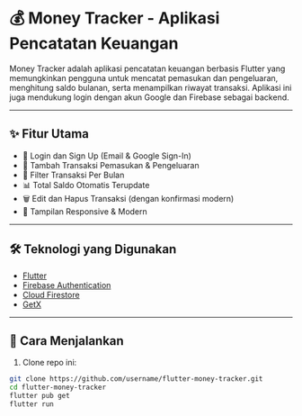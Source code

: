 # 💰 Money Tracker - Aplikasi Pencatatan Keuangan

Money Tracker adalah aplikasi pencatatan keuangan berbasis Flutter yang memungkinkan pengguna untuk mencatat pemasukan dan pengeluaran, menghitung saldo bulanan, serta menampilkan riwayat transaksi. Aplikasi ini juga mendukung login dengan akun Google dan Firebase sebagai backend.

---

## ✨ Fitur Utama

- 🔐 Login dan Sign Up (Email & Google Sign-In)
- 🧾 Tambah Transaksi Pemasukan & Pengeluaran
- 📆 Filter Transaksi Per Bulan
- 📊 Total Saldo Otomatis Terupdate
- 🗑️ Edit dan Hapus Transaksi (dengan konfirmasi modern)
- 📱 Tampilan Responsive & Modern

---

## 🛠️ Teknologi yang Digunakan

- [Flutter](https://flutter.dev)
- [Firebase Authentication](https://firebase.google.com/products/auth)
- [Cloud Firestore](https://firebase.google.com/products/firestore)
- [GetX](https://pub.dev/packages/get)

---

## 🚀 Cara Menjalankan

1. Clone repo ini:

```bash
git clone https://github.com/username/flutter-money-tracker.git
cd flutter-money-tracker
flutter pub get
flutter run
```
